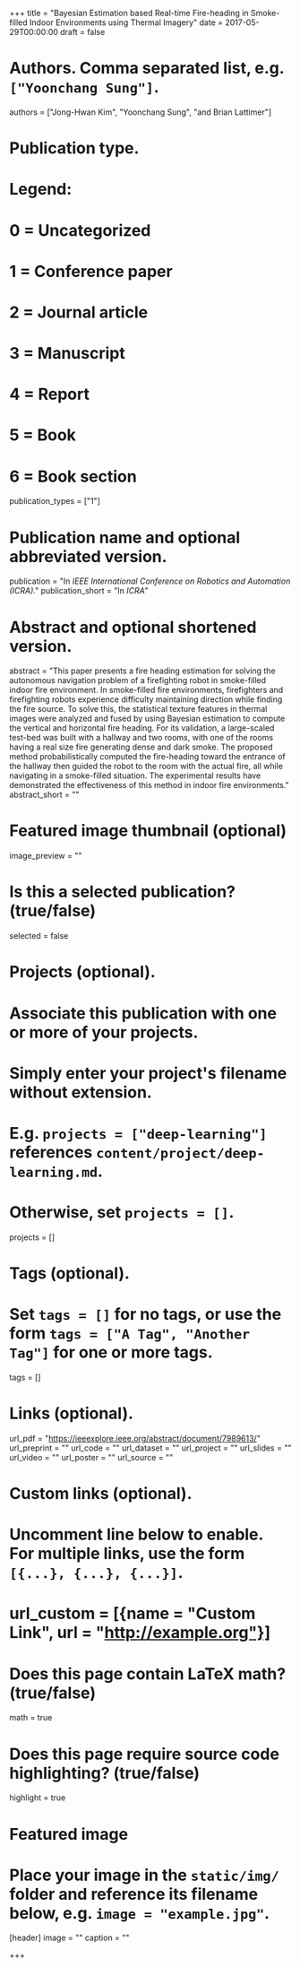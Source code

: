 +++
title = "Bayesian Estimation based Real-time Fire-heading in Smoke-filled Indoor Environments using Thermal Imagery"
date = 2017-05-29T00:00:00
draft = false

# Authors. Comma separated list, e.g. `["Yoonchang Sung"]`.
authors = ["Jong-Hwan Kim", "Yoonchang Sung", "and Brian Lattimer"]

# Publication type.
# Legend:
# 0 = Uncategorized
# 1 = Conference paper
# 2 = Journal article
# 3 = Manuscript
# 4 = Report
# 5 = Book
# 6 = Book section
publication_types = ["1"]

# Publication name and optional abbreviated version.
publication = "In *IEEE International Conference on Robotics and Automation (ICRA)*."
publication_short = "In *ICRA*"

# Abstract and optional shortened version.
abstract = "This paper presents a fire heading estimation for solving the autonomous navigation problem of a firefighting robot in smoke-filled indoor fire environment. In smoke-filled fire environments, firefighters and firefighting robots experience difficulty maintaining direction while finding the fire source. To solve this, the statistical texture features in thermal images were analyzed and fused by using Bayesian estimation to compute the vertical and horizontal fire heading. For its validation, a large-scaled test-bed was built with a hallway and two rooms, with one of the rooms having a real size fire generating dense and dark smoke. The proposed method probabilistically computed the fire-heading toward the entrance of the hallway then guided the robot to the room with the actual fire, all while navigating in a smoke-filled situation. The experimental results have demonstrated the effectiveness of this method in indoor fire environments."
abstract_short = ""

# Featured image thumbnail (optional)
image_preview = ""

# Is this a selected publication? (true/false)
selected = false

# Projects (optional).
#   Associate this publication with one or more of your projects.
#   Simply enter your project's filename without extension.
#   E.g. `projects = ["deep-learning"]` references `content/project/deep-learning.md`.
#   Otherwise, set `projects = []`.
projects = []

# Tags (optional).
#   Set `tags = []` for no tags, or use the form `tags = ["A Tag", "Another Tag"]` for one or more tags.
tags = []

# Links (optional).
url_pdf = "https://ieeexplore.ieee.org/abstract/document/7989613/"
url_preprint = ""
url_code = ""
url_dataset = ""
url_project = ""
url_slides = ""
url_video = ""
url_poster = ""
url_source = ""

# Custom links (optional).
#   Uncomment line below to enable. For multiple links, use the form `[{...}, {...}, {...}]`.
# url_custom = [{name = "Custom Link", url = "http://example.org"}]

# Does this page contain LaTeX math? (true/false)
math = true

# Does this page require source code highlighting? (true/false)
highlight = true

# Featured image
# Place your image in the `static/img/` folder and reference its filename below, e.g. `image = "example.jpg"`.
[header]
image = ""
caption = ""

+++
